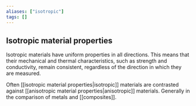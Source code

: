 ```yaml
---
aliases: ["isotropic"]
tags: []
---
```


## Isotropic material properties

Isotropic materials have uniform properties in all directions. This means that their mechanical and thermal characteristics, such as strength and conductivity, remain consistent, regardless of the direction in which they are measured.

Often [[isotropic material properties|isotropic]] materials are contrasted against [[anisotropic material properties|anisotropic]] materials. Generally in the comparison of metals and [[composites]].
